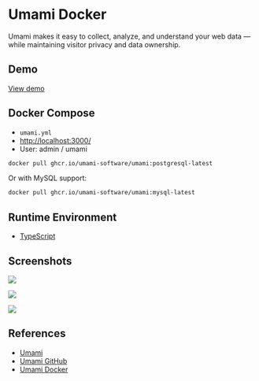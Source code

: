 # Umami Docker

Umami makes it easy to collect, analyze, and understand your web data — while maintaining visitor privacy and data ownership.

## Demo
[View demo](https://analytics.umami.is/share/LGazGOecbDtaIwDr/umami.is)

## Docker Compose
- `umami.yml`
- [http://localhost:3000/](http://localhost:3000/)
- User: admin / umami

```sh
docker pull ghcr.io/umami-software/umami:postgresql-latest
```
Or with MySQL support:
```sh
docker pull ghcr.io/umami-software/umami:mysql-latest
```

## Runtime Environment
- [TypeScript](https://www.typescriptlang.org/)

## Screenshots
![](https://umami.is/images/app.jpg)

![](https://umami.is/images/v2/website-tracking-code.png)

![](https://umami.is/images/v1/events.png)

## References
- [Umami](https://umami.is/)
- [Umami GitHub](https://github.com/umami-software/umami)
- [Umami Docker](https://umami.is/docs/install)